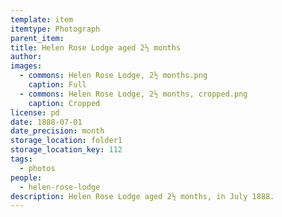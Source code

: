 ```yaml
---
template: item
itemtype: Photograph
parent_item: 
title: Helen Rose Lodge aged 2½ months
author: 
images:
  - commons: Helen Rose Lodge, 2½ months.png
    caption: Full
  - commons: Helen Rose Lodge, 2½ months, cropped.png
    caption: Cropped
license: pd
date: 1888-07-01
date_precision: month
storage_location: folder1
storage_location_key: 112
tags:
  - photos
people:
  - helen-rose-lodge
description: Helen Rose Lodge aged 2½ months, in July 1888.
---
```

